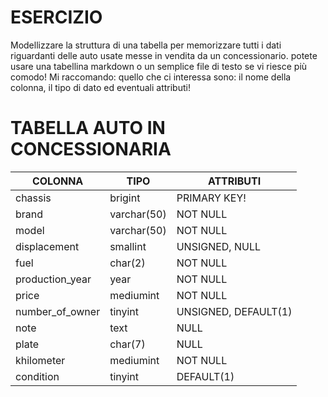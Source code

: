 # ESERCIZIO

Modellizzare la struttura di una tabella per memorizzare tutti i dati riguardanti delle auto usate messe in vendita da un concessionario.
potete usare una tabellina markdown o un semplice file di testo se vi riesce più comodo!
Mi raccomando: quello che ci interessa sono: il nome della colonna, il tipo di dato ed eventuali attributi!

# TABELLA AUTO IN CONCESSIONARIA

| COLONNA         | TIPO        | ATTRIBUTI            |
| --------------- | ----------- | -------------------- |
| chassis         | brigint     | PRIMARY KEY!         |
| brand           | varchar(50) | NOT NULL             |
| model           | varchar(50) | NOT NULL             |
| displacement    | smallint    | UNSIGNED, NULL       |
| fuel            | char(2)     | NOT NULL             |
| production_year | year        | NOT NULL             |
| price           | mediumint   | NOT NULL             |
| number_of_owner | tinyint     | UNSIGNED, DEFAULT(1) |
| note            | text        | NULL                 |
| plate           | char(7)     | NULL                 |
| khilometer      | mediumint   | NOT NULL             |
| condition       | tinyint     | DEFAULT(1)           |
